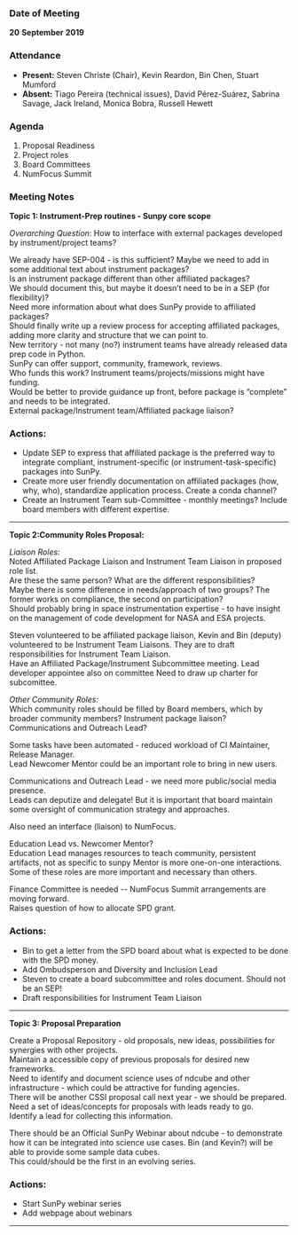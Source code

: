 ### Date of Meeting
**20** **September** **2019**

### Attendance
- **Present:** Steven Christe (Chair), Kevin Reardon, Bin Chen, Stuart Mumford
- **Absent:** Tiago Pereira (technical issues), David Pérez-Suárez, Sabrina Savage, Jack Ireland, Monica Bobra, Russell Hewett

### Agenda

1. Proposal Readiness
1. Project roles
1. Board Committees
1. NumFocus Summit

### Meeting Notes

**Topic 1: Instrument-Prep routines - Sunpy core scope**

_Overarching Question_: How to interface with external packages developed by instrument/project teams?<BR>

We already have SEP-004 - is this sufficient? Maybe we need to add in some additional text about instrument packages?<BR>
Is an instrument package different than other affiliated packages? <BR>
We should document this, but maybe it doesn’t need to be in a SEP (for flexibility)?<BR>
Need more information about what does SunPy provide to affiliated packages?<BR>
Should finally write up a review process for accepting affiliated packages, adding more clarity and structure that we can point to.<BR>
New territory - not many (no?) instrument teams have already released data prep code in Python.<BR>
SunPy can offer support, community, framework, reviews.<BR>
Who funds this work? Instrument teams/projects/missions might have funding.<BR>
Would be better to provide guidance up front, before package is “complete” and needs to be integrated.<BR>
External package/Instrument team/Affiliated package liaison?<BR>

### Actions:
* Update SEP to express that affiliated package is the preferred way to integrate compliant, instrument-specific (or instrument-task-specific) packages into SunPy.
* Create more user friendly documentation on affiliated packages (how, why, who), standardize application process. Create a conda channel?
* Create an Instrument Team sub-Committee - monthly meetings? Include board members with different expertise.

***

**Topic 2:Community Roles Proposal:**

_Liaison Roles:_ <BR>
Noted Affiliated Package Liaison and Instrument Team Liaison in proposed role list.<BR>
Are these the same person? What are the different responsibilities?<BR>
Maybe there is some difference in needs/approach of two groups? The former works on compliance, the second on participation?<BR>
Should probably bring in space instrumentation expertise - to have insight on the management of code development for NASA and ESA projects.<BR>

Steven volunteered to be affiliated package liaison, Kevin and Bin (deputy) volunteered to be Instrument Team Liaisons. They are to draft responsibilities for Instrument Team Liaison.<BR>
Have an Affiliated Package/Instrument Subcommittee meeting. Lead developer appointee also on committee
Need to draw up charter for subcomittee.

_Other Community Roles:_ <BR>
Which community roles should be filled by Board members, which by broader community members? Instrument package liaison? Communications and Outreach Lead?<BR>

Some tasks have been automated - reduced workload of CI Maintainer, Release Manager.<BR>
Lead Newcomer Mentor could be an important role to bring in new users.<BR>

Communications and Outreach Lead - we need more public/social media presence.<BR>
Leads can deputize and delegate! But it is important that board maintain some oversight of communication strategy and approaches.<BR>

Also need an interface (liaison) to NumFocus. <BR>

Education Lead vs. Newcomer Mentor?<BR>
Education Lead manages resources to teach community, persistent artifacts, not as specific to sunpy
Mentor is more one-on-one interactions.<BR>
Some of these roles are more important and necessary than others.<BR>

Finance Committee is needed -- NumFocus Summit arrangements are moving forward.<BR>
Raises question of how to allocate SPD grant.

### Actions:
* Bin to get a letter from the SPD board about what is expected to be done with the SPD money.
* Add Ombudsperson and Diversity and Inclusion Lead
* Steven to create a board subcommittee and roles document. Should not be an SEP!
* Draft responsibilities for Instrument Team Liaison

***


**Topic 3: Proposal Preparation**

Create a Proposal Repository - old proposals, new ideas, possibilities for synergies with other projects.<BR>
Maintain a accessible copy of previous proposals for desired new frameworks.<BR>
Need to identify and document science uses of ndcube and other infrastructure - which could be attractive for funding agencies.<BR>
There will be another CSSI proposal call next year - we should be prepared.<BR>
Need a set of ideas/concepts for proposals with leads ready to go.<BR>
Identify a lead for collecting this information.<BR>

There should be an Official SunPy Webinar about ndcube - to demonstrate how it can be integrated into science use cases. Bin (and Kevin?) will be able to provide some sample data cubes.<BR>
This could/should be the first in an evolving series.

### Actions:
* Start SunPy webinar series
* Add webpage about webinars

***